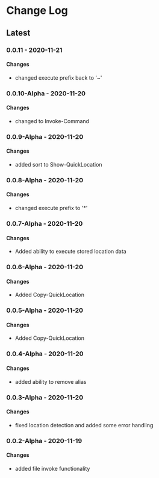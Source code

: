 Change Log
=======

## **Latest**

### 0.0.11 - 2020-11-21
#### Changes
- changed execute prefix back to '~'

### 0.0.10-Alpha - 2020-11-20
#### Changes
- changed to Invoke-Command

### 0.0.9-Alpha - 2020-11-20
#### Changes
- added sort to Show-QuickLocation

### 0.0.8-Alpha - 2020-11-20
#### Changes
- changed execute prefix to '*'

### 0.0.7-Alpha - 2020-11-20
#### Changes
- Added ability to execute stored location data

### 0.0.6-Alpha - 2020-11-20
#### Changes
- Added Copy-QuickLocation

### 0.0.5-Alpha - 2020-11-20
#### Changes
- Added Copy-QuickLocation

### 0.0.4-Alpha - 2020-11-20
#### Changes
- added ability to remove alias

### 0.0.3-Alpha - 2020-11-20
#### Changes
- fixed location detection and added some error handling

### 0.0.2-Alpha - 2020-11-19
#### Changes
- added file invoke functionality


